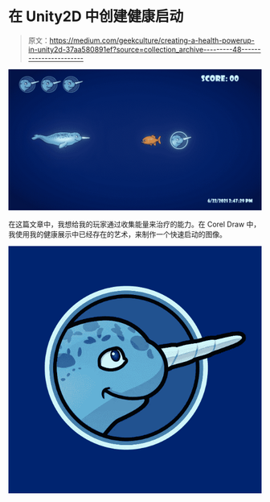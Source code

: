 # 在 Unity2D 中创建健康启动

> 原文：<https://medium.com/geekculture/creating-a-health-powerup-in-unity2d-37aa580891ef?source=collection_archive---------48----------------------->

![](img/e75ae9c1e0f40f5798029c13373fbae8.png)

在这篇文章中，我想给我的玩家通过收集能量来治疗的能力。在 Corel Draw 中，我使用我的健康展示中已经存在的艺术，来制作一个快速启动的图像。

![](img/4f9a85d2950ca19969936da2777094ba.png)